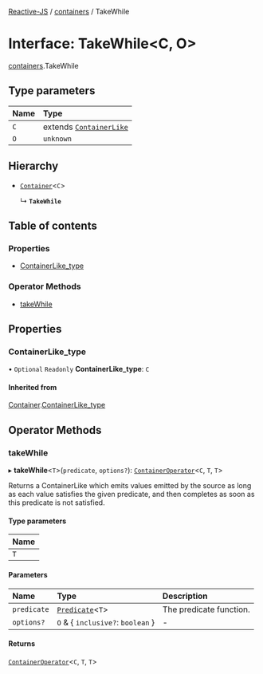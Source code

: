 [Reactive-JS](../README.md) / [containers](../modules/containers.md) / TakeWhile

# Interface: TakeWhile<C, O\>

[containers](../modules/containers.md).TakeWhile

## Type parameters

| Name | Type |
| :------ | :------ |
| `C` | extends [`ContainerLike`](containers.ContainerLike.md) |
| `O` | `unknown` |

## Hierarchy

- [`Container`](containers.Container.md)<`C`\>

  ↳ **`TakeWhile`**

## Table of contents

### Properties

- [ContainerLike\_type](containers.TakeWhile.md#containerlike_type)

### Operator Methods

- [takeWhile](containers.TakeWhile.md#takewhile)

## Properties

### ContainerLike\_type

• `Optional` `Readonly` **ContainerLike\_type**: `C`

#### Inherited from

[Container](containers.Container.md).[ContainerLike_type](containers.Container.md#containerlike_type)

## Operator Methods

### takeWhile

▸ **takeWhile**<`T`\>(`predicate`, `options?`): [`ContainerOperator`](../modules/containers.md#containeroperator)<`C`, `T`, `T`\>

Returns a ContainerLike which emits values emitted by the source as long
as each value satisfies the given predicate, and then completes as soon as
this predicate is not satisfied.

#### Type parameters

| Name |
| :------ |
| `T` |

#### Parameters

| Name | Type | Description |
| :------ | :------ | :------ |
| `predicate` | [`Predicate`](../modules/functions.md#predicate)<`T`\> | The predicate function. |
| `options?` | `O` & { `inclusive?`: `boolean`  } | - |

#### Returns

[`ContainerOperator`](../modules/containers.md#containeroperator)<`C`, `T`, `T`\>
